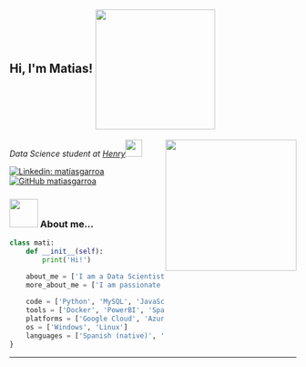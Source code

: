 <h2> Hi, I'm Matias! <img src="https://media.giphy.com/media/Qo2dupDib32rkTY4hX/giphy.gif" width="210" align='center'></h2>

<img align='right' src="https://media.giphy.com/media/f94pgBtLl2iGrMsgNQ/giphy.gif" width="230">
<p><em>Data Science student at <a href="https://www.soyhenry.com/">Henry</a><img src="https://media.giphy.com/media/MP4Za7rK3uOPIxIh27/giphy.gif" width="30">
</em></p>

[![Linkedin: matíasgarroa](https://img.shields.io/badge/-mat%C3%ADasgarroalou-blue?style=flat-square&logo=Linkedin&logoColor=white&link=https://www.linkedin.com/in/mat%C3%ADasgarroalou/)](https://www.linkedin.com/in/mat%C3%ADasgarroalou/)
[![GitHub matiasgarroa](https://img.shields.io/github/followers/matiasgarroa?label=follow&style=social)](https://github.com/matiasgarroa)

### <img src="https://media.giphy.com/media/cApGBul2bwFuxY8WZH/giphy.gif" width="50"> About me...  

```python
class mati:
    def __init__(self):
        print('Hi!')

    about_me = ['I am a Data Scientist with a background in web development that helped me learn more about programming, familiarize myself with databases, solve       problems and work in a team. Knowledge of agile methodologies, workflows, data structure, model evaluation, machine learning, Big Data. I have experience in database creation, data analysis, and software development with Python.']
    more_about_me = ['I am passionate about finding innovative solutions to technological challenges, which led me to the soyHenry Data Science bootcamp and that I had the opportunity to develop projects in the role of data engineer, data analyst and machine learning. I also developed an analysis of migratory flows in a group where we were able to put our teamwork, creativity, research skills and technical knowledge to the test.']
    
    code = ['Python', 'MySQL', 'JavaScript', 'HTML', 'CSS']
    tools = ['Docker', 'PowerBI', 'Spark', 'Apache Airflow', 'GitHub', 'Streamlit', 'FastAPI', 'Jupyter Notebook']
    platforms = ['Google Cloud', 'Azure', 'Hadoop']
    os = ['Windows', 'Linux']
    languages = ['Spanish (native)', 'English (B2)']
}
```
---
<!--
**matiasgarroa/matiasgarroa** is a ✨ _special_ ✨ repository because its `README.md` (this file) appears on your GitHub profile.

Here are some ideas to get you started:

- 🔭 I’m currently working on ...
- 🌱 I’m currently learning ...
- 👯 I’m looking to collaborate on ...
- 🤔 I’m looking for help with ...
- 💬 Ask me about ...
- 📫 How to reach me: ...
- 😄 Pronouns: ...
- ⚡ Fun fact: ...
-->
